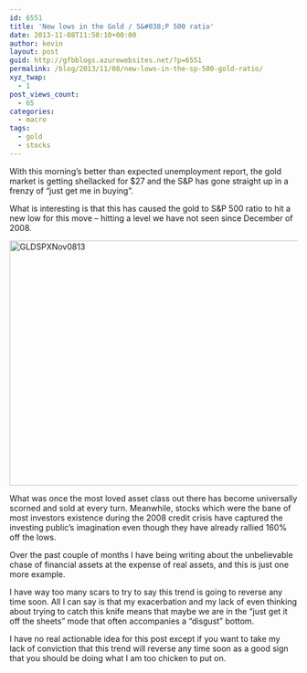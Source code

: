 ```yaml
---
id: 6551
title: 'New lows in the Gold / S&#038;P 500 ratio'
date: 2013-11-08T11:50:10+00:00
author: kevin
layout: post
guid: http://gfbblogs.azurewebsites.net/?p=6551
permalink: /blog/2013/11/08/new-lows-in-the-sp-500-gold-ratio/
xyz_twap:
  - 1
post_views_count:
  - 65
categories:
  - macro
tags:
  - gold
  - stocks
---
```

With this morning&#8217;s better than expected unemployment report, the gold market is getting shellacked for $27 and the S&P has gone straight up in a frenzy of &#8220;just get me in buying&#8221;. 

What is interesting is that this has caused the gold to S&P 500 ratio to hit a new low for this move &#8211; hitting a level we have not seen since December of 2008.

<img style="display:block; margin-left:auto; margin-right:auto;" src="http://themacrotourist.com/blogs/2013/11/GLDSPXNov0813.gif" alt="GLDSPXNov0813" title="GLDSPXNov0813.gif" border="0" width="600" height="429" />

What was once the most loved asset class out there has become universally scorned and sold at every turn. Meanwhile, stocks which were the bane of most investors existence during the 2008 credit crisis have captured the investing public&#8217;s imagination even though they have already rallied 160% off the lows.

Over the past couple of months I have being writing about the unbelievable chase of financial assets at the expense of real assets, and this is just one more example.

I have way too many scars to try to say this trend is going to reverse any time soon. All I can say is that my exacerbation and my lack of even thinking about trying to catch this knife means that maybe we are in the &#8220;just get it off the sheets&#8221; mode that often accompanies a &#8220;disgust&#8221; bottom.

I have no real actionable idea for this post except if you want to take my lack of conviction that this trend will reverse any time soon as a good sign that you should be doing what I am too chicken to put on.